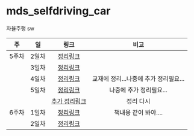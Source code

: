 # mds_selfdriving_car
자율주행 sw

|주|일|링크|비고|  
|:--:|:--:|:--:|:--:|  
|5주차|2일차|[정리링크](https://github.com/leekyung91/mds_selfdriving_car/blob/master/new/w5d2/device_control_day2.md#2%EC%9D%BC%EC%B0%A8)||  
||3일차|[정리링크](https://github.com/leekyung91/mds_selfdriving_car/blob/master/new/w5d3/device_control_day3.md#3%EC%9D%BC%EC%B0%A8)||
||4일차|[정리링크](https://github.com/leekyung91/mds_selfdriving_car/blob/master/new/w5d4/device_control_day4.md#4%EC%9D%BC%EC%B0%A8)|교재에 정리...나중에 추가 정리필요...|
||5일차|[정리링크](https://github.com/leekyung91/mds_selfdriving_car/blob/master/new/w5d5/device_control_day5.md#5%EC%9D%BC%EC%B0%A8)|나중에 추가 정리필요...|
|||[추가 정리링크](https://github.com/leekyung91/mds_selfdriving_car/blob/master/new/w5d5/5%EC%A3%BC%EC%B0%A8_%EB%B3%B4%EC%B6%A9.md#%EC%9D%B8%ED%84%B0%EB%9F%BD%ED%8A%B8)|정리 다시|
|6주차|1일차|[정리링크](https://github.com/leekyung91/mds_selfdriving_car/blob/master/new/w6d1/device_control_day6.md#1%EC%9D%BC%EC%B0%A8---%EC%B0%A8%EB%9F%89%EC%9A%A9-%ED%94%84%EB%A1%9C%EC%84%B8%EC%84%9C-%EC%9D%B4%ED%95%B4-%EB%B0%8F-%ED%99%9C%EC%9A%A9-%EC%8B%9C%EC%9E%91)|책내용 같이 봐야....|
||2일차|[정리링크](https://github.com/leekyung91/mds_selfdriving_car/blob/master/new/w6d2/device_control_day7.md#7%EC%9D%BC%EC%B0%A8)||
